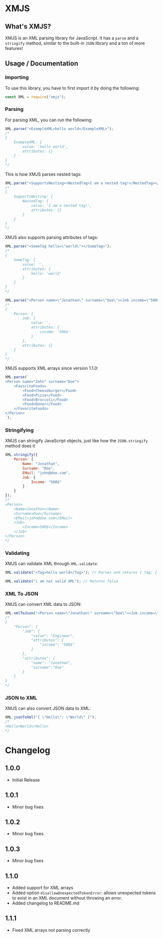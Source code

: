 # XMJS
## What's XMJS?

XMJS is an XML parsing library for JavaScript. It has a `parse` and a `stringify` method, similar to the built-in `JSON` library and a ton of more features!

## Usage / Documentation
### Importing
To use this library, you have to first import it by doing the following:
```js
const XML = require("xmjs");
```
### Parsing
For parsing XML, you can run the following:
```js
XML.parse("<ExampleXML>hello world</ExampleXML>");
/*
{
    ExampleXML: {
        value: 'hello world',
        attributes: {}
    }
}
*/
```
This is how XMJS parses nested tags:
```js
XML.parse("<SupportsNesting><NestedTag>I am a nested tag!</NestedTag></SupportsNesting>");
/*
{
    SupportsNesting: {
        NestedTag: {
            value: 'I am a nested tag!',
            attributes: {}
        }
    }
}
*/
```
XMJS also supports parsing attributes of tags:
```js
XML.parse("<SomeTag hello=\"world\"></SomeTag>");
/*
{
    SomeTag: {
        value: '',
        attributes: {
            hello: 'world'
        }
    }
}
*/

XML.parse("<Person name=\"Jonathan\" surname=\"Doe\"><Job income=\"500$\"></Job></Person>");
/*
{
    Person: {
        Job: {
            value:'',
            attributes: {
                income: '500$'
            }
        },
        attributes: {}
    }
}
*/
```
XMJS supports XML arrays since version 1.1.0:
```js
XML.parse(`
<Person name="John" surname="Doe">
    <FavoriteFoods>
        <Food>Cheeseburger</Food>
        <Food>Pizza</Food>
        <Food>Broccoli</Food>
        <Food>Doner</Food>
    </FavoriteFoods>
</Person>
`);
```
### Stringifying
XMJS can stringify JavaScript objects, just like how the `JSON.stringify` method does it
```js
XML.stringify({
    Person: {
        Name: "Jonathan",
        Surname: "Doe",
        EMail: "john@doe.com",
        Job: {
            Income: "500$"
        }
    }
});
/*
<Person>
    <Name>Jonathan</Name>
    <Surname>Doe</Surname>
    <EMail>john@doe.com</EMail>
    <Job>
        <Income>500$</Income>
    </Job>
</Person>
*/
```
### Validating
XMJS can validate XML through `XML.validate`:
```js
XML.validate("<Tag>hello world</Tag>"); // Parses and returns { Tag: { value: 'hello world', attributes: {} } }

XML.validate("i am not valid XML"); // Returns false
```

### XML To JSON
XMJS can convert XML data to JSON:
```js
XML.xmlToJson("<Person name=\"Jonathan\" surname=\"Doe\"><Job income=\"500$\">Engineer</Job></Person>");
/*
{
    "Person": {
        "Job": {
            "value": "Engineer",
            "attributes": {
                "income": "500$"
            }
        },
        "attributes": {
            "name": "Jonathan",
            "surname":"Doe"
        }
    }
}
*/
```

### JSON to XML
XMJS can also convert JSON data to XML:
```js
XML.jsonToXml("{ \"Hello\": \"World\" }");
/*
<Hello>World</Hello>
*/
```

# Changelog
## 1.0.0
* Initial Release
## 1.0.1
* Minor bug fixes
## 1.0.2
* Minor bug fixes
## 1.0.3
* Minor bug fixes
## 1.1.0
* Added support for XML arrays
* Added option `disallowUnexpectedTokenError`: allows unexpected tokens to exist in an XML document without throwing an error.
* Added changelog to README.md
## 1.1.1
* Fixed XML arrays not parsing correctly
